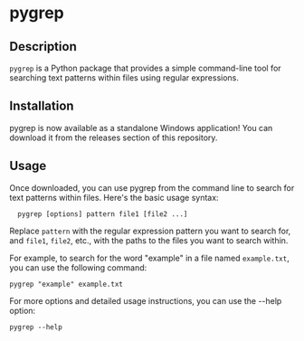 # pygrep

## Description
`pygrep` is a Python package that provides a simple command-line tool for searching text patterns within files using regular expressions.

## Installation
pygrep is now available as a standalone Windows application! You can download it from the releases section of this repository.

## Usage
Once downloaded, you can use pygrep from the command line to search for text patterns within files. Here's the basic usage syntax:

```
  pygrep [options] pattern file1 [file2 ...]
```


Replace `pattern` with the regular expression pattern you want to search for, and `file1`, `file2`, etc., with the paths to the files you want to search within.

For example, to search for the word "example" in a file named `example.txt`, you can use the following command:

```
pygrep "example" example.txt
```
For more options and detailed usage instructions, you can use the --help option:
```
pygrep --help
```